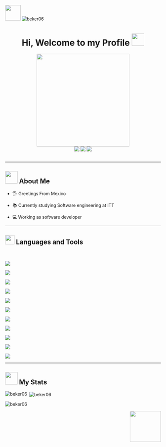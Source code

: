 
  <div id="header" align="left">
    <img src="https://media.giphy.com/media/kwcRp24Wz4lZm/giphy.gif" width="50"/>
    <img src="https://komarev.com/ghpvc/?username=beker06&label=Profile%20views&color=0e75b6&style=flat" alt="beker06" />
  </div>
  <h1 align="center">
  Hi, Welcome to my Profile
  <img src="https://media.giphy.com/media/TvNa6lOfIXu7uUGQ4F/giphy.gif" width="40px"/>
</h1>
  <div id="header" align="center">
    <img src="https://media.giphy.com/media/620dKKAnmTWbTl2abd/giphy.gif" width="300"/>
  </div>
  <div align="center">
    <a href="https://www.linkedin.com/in/eliam-vazquez-parra-ab647a227/" target="_blank"><img src="https://img.shields.io/badge/LinkedIn-blue?logo=linkedin&logoColor=white&style=for-the-badge"/></a>
  <a href="mailto:bosc790@gmail.com" target="_blank"><img src="https://img.shields.io/badge/Gmail-red?logo=gmail&logoColor=white&style=for-the-badge"/></a>
<a href="https://instagram.com/eliamvp" target="_blank"><img src="https://img.shields.io/badge/Instagram-pink?logo=instagram&logoColor=white&style=for-the-badge"/></a>
  </div>
<br/>
<hr width="100%"></hr>

<h2 align="left">
  <img src="https://media.giphy.com/media/ix8dIWbEovToc/giphy.gif" width="40px"/>
  About Me
</h2>

- 🖐 Greetings From Mexico

- 📚 Currently studying Software engineering at ITT 

- 💻 Working as software developer
<hr width="100%"></hr>
<h2 align="left">
  <img src="https://media.giphy.com/media/IgLEFhGAt3giA9XMHk/giphy.gif" width="30px"/>
  Languages and Tools
</h2>
<br/>

<p align="left">
  <a href="https://skillicons.dev">
    <img src="https://skillicons.dev/icons?i=html,css,js,cs,py,haskell" />
  </a>
</p>
<p align="left">
  <a href="https://skillicons.dev">
    <img src="https://skillicons.dev/icons?i=react,nextjs" />
  </a>
</p>
<p align="left">
  <a href="https://skillicons.dev">
    <img src="https://skillicons.dev/icons?i=nodejs,express,redux" />
  </a>
</p>
<p align="left">
  <a href="https://skillicons.dev">
    <img src="https://skillicons.dev/icons?i=vscode,visualstudio,eclipse" />
  </a>
</p>
<p align="left">
  <a href="https://skillicons.dev">
    <img src="https://skillicons.dev/icons?i=mysql,sqlite,mongodb,firebase" />
  </a>
</p>
<p align="left">
  <a href="https://skillicons.dev">
    <img src="https://skillicons.dev/icons?i=tailwind,bootstrap,materialui" />
  </a>
</p>
<p align="left">
  <a href="https://skillicons.dev">
    <img src="https://skillicons.dev/icons?i=git,docker,figma,raspberrypi,md,regex" />
  </a>
</p>
<p align="left">
  <a href="https://skillicons.dev">
    <img src="https://skillicons.dev/icons?i=ai,ps,xd" />
  </a>
</p>
<p align="left">
  <a href="https://skillicons.dev">
    <img src="https://skillicons.dev/icons?i=vercel,heroku" />
  </a>
</p>
<p align="left">
  <a href="https://skillicons.dev">
    <img src="https://skillicons.dev/icons?i=unity,godot" />
  </a>
</p>
<p align="left">
  <a href="https://skillicons.dev">
    <img src="https://skillicons.dev/icons?i=discord,linkedin,github,instagram,twitter,stackoverflow" />
  </a>
</p>

<hr width="100%" ></hr>
<h2 align="left">
  <img src="https://media.giphy.com/media/12S4Jf0IZo34Sk/giphy.gif" width="40px"/>
  My Stats
</h2>
<div>
  <p><img align="left" src="https://github-readme-stats.vercel.app/api/top-langs?username=beker06&theme=dark&hide_border=true&show_icons=true&card_width=10&locale=en&layout=compact"   alt="beker06" /></p>
  <p>&nbsp;<img align="center" src="https://github-readme-stats.vercel.app/api?username=beker06&theme=dark&hide_border=true&show_icons=true&locale=en" alt="beker06" />   </p>
</div>
<p><img align="center" src="https://github-readme-streak-stats.herokuapp.com/?user=beker06&hide_border=true&theme=dark&" alt="beker06" /></p>
<div id="header" align="right">
    <img src="https://media.giphy.com/media/5P5b96VnFaNiQ7ABOT/giphy.gif" width="100"/>
  </div>
